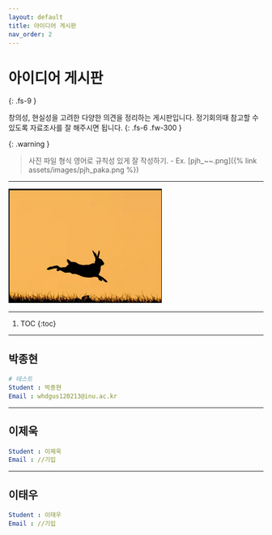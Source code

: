 ```yaml
---
layout: default
title: 아이디어 게시판
nav_order: 2
---
```


# 아이디어 게시판
{: .fs-9 }

창의성, 현실성을 고려한 다양한 의견을 정리하는 게시판입니다. 정기회의때 참고할 수 있도록
자료조사를 잘 해주시면 됩니다. 
{: .fs-6 .fw-300 }

{: .warning }
> 사진 파일 형식 영어로 규칙성 있게 잘 작성하기. - Ex. [pjh_~~.png]({% link assets/images/pjh_paka.png %})

---

![](../assets/images/pjh_paka.png)

---

1. TOC
{:toc}

---

## 박종현
```yaml
# 테스트
Student : 박종현
Email : whdgus120213@inu.ac.kr
```

---

## 이제욱
```yaml
Student : 이제욱
Email : //기입
```

---

## 이태우
```yaml
Student : 이태우
Email : //기입
```